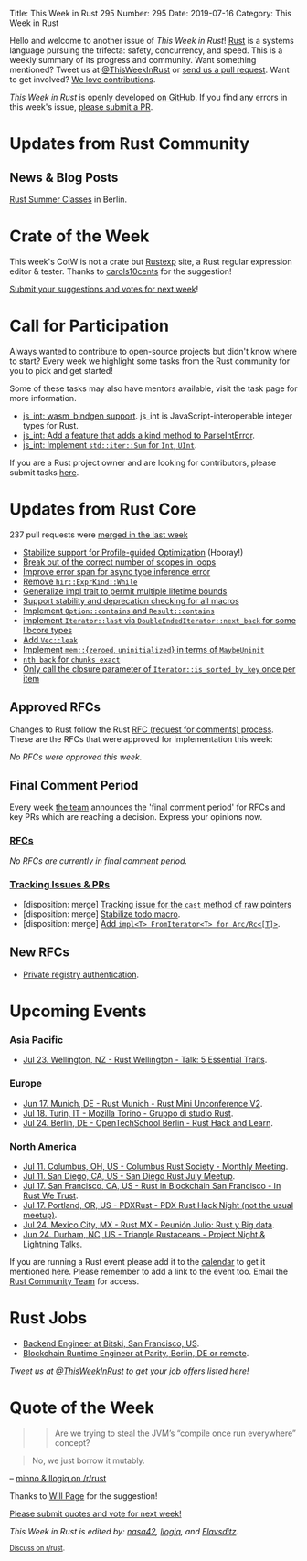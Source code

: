 Title: This Week in Rust 295
Number: 295
Date: 2019-07-16
Category: This Week in Rust

Hello and welcome to another issue of *This Week in Rust*!
[Rust](http://rust-lang.org) is a systems language pursuing the trifecta: safety, concurrency, and speed.
This is a weekly summary of its progress and community.
Want something mentioned? Tweet us at [@ThisWeekInRust](https://twitter.com/ThisWeekInRust) or [send us a pull request](https://github.com/cmr/this-week-in-rust).
Want to get involved? [We love contributions](https://github.com/rust-lang/rust/blob/master/CONTRIBUTING.md).

*This Week in Rust* is openly developed [on GitHub](https://github.com/cmr/this-week-in-rust).
If you find any errors in this week's issue, [please submit a PR](https://github.com/cmr/this-week-in-rust/pulls).

# Updates from Rust Community

## News & Blog Posts

[Rust Summer Classes](https://ferrous-systems.com/blog/rust-summer-classes/) in Berlin.

# Crate of the Week

This week's CotW is not a crate but [Rustexp](https://rustexp.lpil.uk/) site, a Rust regular expression editor & tester.
Thanks to [carols10cents](https://github.com/cmr/this-week-in-rust/issues/939) for the suggestion!

[Submit your suggestions and votes for next week][submit_crate]!

[submit_crate]: https://users.rust-lang.org/t/crate-of-the-week/2704

# Call for Participation

Always wanted to contribute to open-source projects but didn't know where to start?
Every week we highlight some tasks from the Rust community for you to pick and get started!

Some of these tasks may also have mentors available, visit the task page for more information.

* [js_int: wasm_bindgen support](https://github.com/jplatte/js_int/issues/7). js_int is JavaScript-interoperable integer types for Rust.
* [js_int: Add a feature that adds a kind method to ParseIntError](https://github.com/jplatte/js_int/issues/8).
* [js_int: Implement `std::iter::Sum` for `Int`, `UInt`](https://github.com/jplatte/js_int/issues/10).

If you are a Rust project owner and are looking for contributors, please submit tasks [here][guidelines].

[guidelines]: https://users.rust-lang.org/t/twir-call-for-participation/4821

# Updates from Rust Core

237 pull requests were [merged in the last week][merged]

[merged]: https://github.com/search?q=is%3Apr+org%3Arust-lang+is%3Amerged+merged%3A2019-07-01..2019-07-08

* [Stabilize support for Profile-guided Optimization](https://github.com/rust-lang/rust/pull/61268) (Hooray!)
* [Break out of the correct number of scopes in loops](https://github.com/rust-lang/rust/pull/62388)
* [Improve error span for async type inference error](https://github.com/rust-lang/rust/pull/62383)
* [Remove `hir::ExprKind::While`](https://github.com/rust-lang/rust/pull/61988)
* [Generalize impl trait to permit multiple lifetime bounds](https://github.com/rust-lang/rust/pull/61775)
* [Support stability and deprecation checking for all macros](https://github.com/rust-lang/rust/pull/62042)
* [Implement `Option::contains` and `Result::contains`](https://github.com/rust-lang/rust/pull/62356)
* [implement `Iterator::last` via `DoubleEndedIterator::next_back` for some libcore types](https://github.com/rust-lang/rust/pull/62316)
* [Add `Vec::leak`](https://github.com/rust-lang/rust/pull/62196)
* [Implement `mem::`{`zeroed`, `uninitialized`} in terms of `MaybeUninit`](https://github.com/rust-lang/rust/pull/62150)
* [`nth_back` for `chunks_exact`](https://github.com/rust-lang/rust/pull/62064)
* [Only call the closure parameter of `Iterator::is_sorted_by_key` once per item](https://github.com/rust-lang/rust/pull/62473)

## Approved RFCs

Changes to Rust follow the Rust [RFC (request for comments)
process](https://github.com/rust-lang/rfcs#rust-rfcs). These
are the RFCs that were approved for implementation this week:

*No RFCs were approved this week.*

## Final Comment Period

Every week [the team](https://www.rust-lang.org/team.html) announces the
'final comment period' for RFCs and key PRs which are reaching a
decision. Express your opinions now.

### [RFCs](https://github.com/rust-lang/rfcs/labels/final-comment-period)

*No RFCs are currently in final comment period.*

### [Tracking Issues & PRs](https://github.com/rust-lang/rust/labels/final-comment-period)

* [disposition: merge] [Tracking issue for the `cast` method of raw pointers](https://github.com/rust-lang/rust/issues/60602.)
* [disposition: merge] [Stabilize todo macro](https://github.com/rust-lang/rust/pull/61879).
* [disposition: merge] [Add `impl<T> FromIterator<T> for Arc/Rc<[T]>`](https://github.com/rust-lang/rust/pull/61953).

## New RFCs

* [Private registry authentication](https://github.com/rust-lang/rfcs/pull/2719).

# Upcoming Events

### Asia Pacific

* [Jul 23. Wellington, NZ - Rust Wellington - Talk: 5 Essential Traits](https://www.meetup.com/Rust-Wellington/events/262407494/).

### Europe

* [Jun 17. Munich, DE - Rust Munich - Rust Mini Unconference V2](https://www.meetup.com/rust-munich/events/261925415/).
* [Jul 18. Turin, IT - Mozilla Torino - Gruppo di studio Rust](https://www.meetup.com/Mozilla-Torino/events/258593192).
* [Jul 24. Berlin, DE - OpenTechSchool Berlin - Rust Hack and Learn](https://www.meetup.com/opentechschool-berlin/events/gkkttqyzkbgc/).

### North America

* [Jul 11. Columbus, OH, US - Columbus Rust Society - Monthly Meeting](https://www.meetup.com/columbus-rs/events/dbcfrpyzkbpb/).
* [Jul 11. San Diego, CA, US - San Diego Rust July Meetup](https://www.meetup.com/San-Diego-Rust/events/262650307/).
* [Jul 17. San Francisco, CA, US - Rust in Blockchain San Francisco - In Rust We Trust](https://www.meetup.com/Rust-in-Blockchain-San-Francisco/events/262773260/).
* [Jul 17. Portland, OR, US - PDXRust - PDX Rust Hack Night (not the usual meetup)](https://www.meetup.com/PDXRust/events/262623734/).
* [Jul 24. Mexico City, MX - Rust MX - Reunión Julio: Rust y Big data](https://www.meetup.com/Rust-MX/events/262960131/).
* [Jun 24. Durham, NC, US - Triangle Rustaceans - Project Night & Lightning Talks](https://www.meetup.com/triangle-rustaceans/events/mfglwpyzkbdc/).

If you are running a Rust event please add it to the [calendar] to get
it mentioned here. Please remember to add a link to the event too.
Email the [Rust Community Team][community] for access.

[calendar]: https://www.google.com/calendar/embed?src=apd9vmbc22egenmtu5l6c5jbfc%40group.calendar.google.com
[community]: mailto:community-team@rust-lang.org

# Rust Jobs

* [Backend Engineer at Bitski, San Francisco, US](https://angel.co/company/bitski/jobs/366874-backend-engineer).
* [Blockchain Runtime Engineer at Parity, Berlin, DE or remote](https://www.parity.io/jobs/#berlin-blockchain-runtime-engineer).

*Tweet us at [@ThisWeekInRust](https://twitter.com/ThisWeekInRust) to get your job offers listed here!*

# Quote of the Week

> > Are we trying to steal the JVM’s “compile once run everywhere” concept?

> No, we just borrow it mutably.

– [minno & llogiq on /r/rust](https://reddit.com/r/rust/comments/cap8sy/rust_136_stabilized_the_wasm32wasi_target/etahiix/?context=8&depth=9)

Thanks to [Will Page](https://users.rust-lang.org/t/twir-quote-of-the-week/328/664) for the suggestion!

[Please submit quotes and vote for next week!](https://users.rust-lang.org/t/twir-quote-of-the-week/328)

*This Week in Rust is edited by: [nasa42](https://github.com/nasa42), [llogiq](https://github.com/llogiq), and [Flavsditz](https://github.com/Flavsditz).*

<small>[Discuss on r/rust]().</small>

